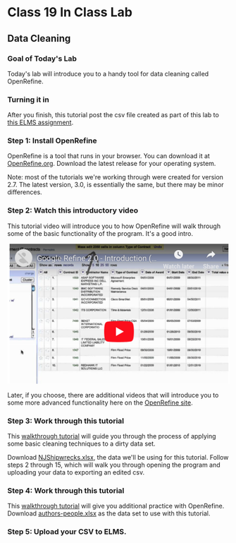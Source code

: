 # Class 19 In Class Lab
## Data Cleaning

### Goal of Today's Lab

Today's lab will introduce you to a handy tool for data cleaning called OpenRefine.  

### Turning it in

After you finish, this tutorial post the csv file created as part of this lab to [this ELMS assignment](https://umd.instructure.com/courses/1259604/assignments/4812004?module_item_id=9445318).  

### Step 1: Install OpenRefine

OpenRefine is a tool that runs in your browser. You can download it at [OpenRefine.org](http://openrefine.org/). Download the latest release for your operating system.

Note: most of the tutorials we're working through were created for version 2.7.  The latest version, 3.0, is essentially the same, but there may be minor differences.

### Step 2: Watch this introductory video

This tutorial video will introduce you to how OpenRefine will walk through some of the basic functionality of the program.  It's a good intro.  

[![intro](refine.png)](http://www.youtube.com/watch?v=B70J_H_zAWM "intro")

Later, if you choose, there are additional videos that will introduce you to some more advanced functionality here on the [OpenRefine site](http://openrefine.org/).   

### Step 3: Work through this tutorial

This [walkthrough tutorial](http://miriamposner.com/classes/dh101f17/tutorials-guides/data-manipulation/get-started-with-openrefine/) will guide you through the process of applying some basic cleaning techniques to a dirty data set.

Download [NJShipwrecks.xlsx](NJShipwrecks.xlsx), the data we'll be using for this tutorial. Follow steps 2 through 15, which will walk you through opening the program and uploading your data to exporting an edited csv.

### Step 4: Work through this tutorial

This [walkthrough tutorial](http://thomaspadilla.org/dataprep/) will give you additional practice with OpenRefine.  Download [authors-people.xlsx](authors-people.xlsx) as the data set to use with this tutorial.

### Step 5: Upload your CSV to ELMS.  
